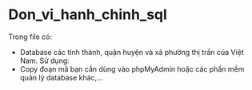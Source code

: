 # Don_vi_hanh_chinh_sql
Trong file có:
- Database các tỉnh thành, quận huyện và xã phường thị trấn của Việt Nam.
Sử dụng:
- Copy đoạn mã bạn cần dùng vào phpMyAdmin hoặc các phần mềm quản lý database khác,...
